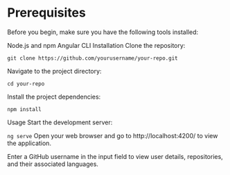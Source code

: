
# Prerequisites
Before you begin, make sure you have the following tools installed:

Node.js and npm
Angular CLI
Installation
Clone the repository:

```git clone https://github.com/yourusername/your-repo.git```

Navigate to the project directory:

```cd your-repo```

Install the project dependencies:

```npm install```

Usage
Start the development server:

```ng serve```
Open your web browser and go to http://localhost:4200/ to view the application.

Enter a GitHub username in the input field to view user details, repositories, and their associated languages.


